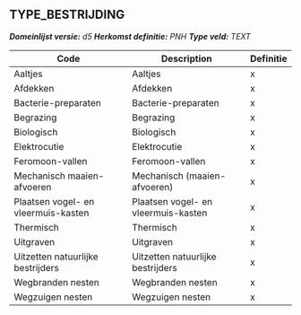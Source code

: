 ﻿## TYPE_BESTRIJDING

*__Domeinlijst versie:__ d5*
*__Herkomst definitie:__ PNH*
*__Type veld:__ TEXT*

|__Code__ |__Description__ |__Definitie__	|
|	---	|	---	|   ---	| 
| Aaltjes | Aaltjes | x |
| Afdekken | Afdekken | x |
| Bacterie-preparaten | Bacterie-preparaten | x |
| Begrazing | Begrazing | x |
| Biologisch | Biologisch | x |
| Elektrocutie | Elektrocutie | x |
| Feromoon-vallen | Feromoon-vallen | x |
| Mechanisch maaien-afvoeren | Mechanisch (maaien-afvoeren) | x |
| Plaatsen vogel- en vleermuis-kasten | Plaatsen vogel- en vleermuis-kasten | x |
| Thermisch | Thermisch | x |
| Uitgraven | Uitgraven | x |
| Uitzetten natuurlijke bestrijders | Uitzetten natuurlijke bestrijders | x |
| Wegbranden nesten | Wegbranden nesten | x |
| Wegzuigen nesten | Wegzuigen nesten | x |
